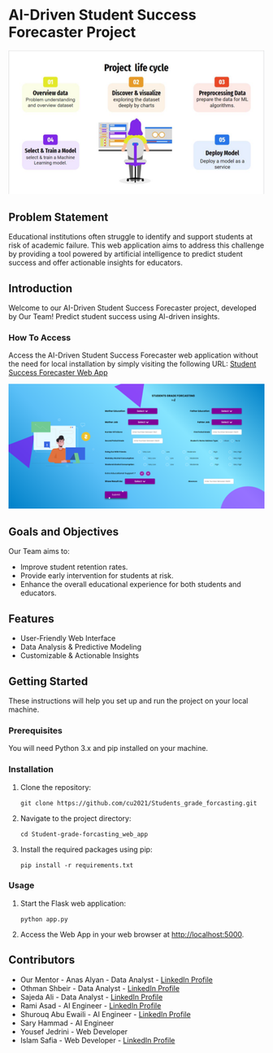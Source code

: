 # AI-Driven Student Success Forecaster Project
![Project Life cycle](https://github.com/cu2021/Students_grade_forcasting/blob/master/Project%20Life%20Cycle.JPG)

## Problem Statement
Educational institutions often struggle to identify and support students at risk of academic failure. This web application aims to address this challenge by providing a tool powered by artificial intelligence to predict student success and offer actionable insights for educators.

## Introduction
Welcome to our AI-Driven Student Success Forecaster project, developed by Our Team! Predict student success using AI-driven insights.

### How To Access
Access the AI-Driven Student Success Forecaster web application without the need for local installation by simply visiting the following URL: [Student Success Forecaster Web App](http://oshbeir.pythonanywhere.com/)

![web app](https://github.com/cu2021/Students_grade_forcasting/blob/master/web%20app%20demo.png)

## Goals and Objectives
Our Team aims to:
- Improve student retention rates.
- Provide early intervention for students at risk.
- Enhance the overall educational experience for both students and educators.

## Features
- User-Friendly Web Interface
- Data Analysis & Predictive Modeling
- Customizable & Actionable Insights

## Getting Started
These instructions will help you set up and run the project on your local machine.

### Prerequisites
You will need Python 3.x and pip installed on your machine.

### Installation
1. Clone the repository:
   ```
   git clone https://github.com/cu2021/Students_grade_forcasting.git
   ```
2. Navigate to the project directory:
   ```
   cd Student-grade-forcasting_web_app
   ```
3. Install the required packages using pip:
   ```
   pip install -r requirements.txt
   ```

### Usage
1. Start the Flask web application:
   ```
   python app.py
   ```
2. Access the Web App in your web browser at [http://localhost:5000](http://localhost:5000).

## Contributors
- Our Mentor - Anas Alyan - Data Analyst - [LinkedIn Profile](https://www.linkedin.com/in/anas-alyan-597a581bb/)
- Othman Shbeir - Data Analyst - [LinkedIn Profile](https://www.linkedin.com/in/othmanshbeir/)
- Sajeda Ali - Data Analyst - [LinkedIn Profile](https://www.linkedin.com/in/sajeda-ali-0583bb123/)
- Rami Asad - AI Engineer - [LinkedIn Profile](https://www.linkedin.com/in/rami-asad/) 
- Shurouq Abu Ewaili - AI Engineer - [LinkedIn Profile](https://www.linkedin.com/in/shurouqabuewaili/)
- Sary Hammad - AI Engineer
- Yousef Jedrini - Web Developer
- Islam Safia - Web Developer - [LinkedIn Profile](https://www.linkedin.com/in/islam-safyia-a1967a268)

